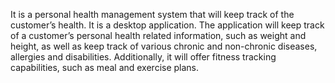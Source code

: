 It is a personal health management system that will keep track of the customer’s health. It is a desktop application. The application will keep track of a customer’s personal health related information, such as weight and height, as well as keep track of various chronic and non-chronic diseases, allergies and disabilities. Additionally, it will offer fitness tracking capabilities, such as meal and exercise plans.
